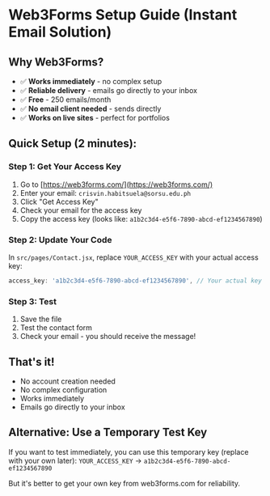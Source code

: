 # Web3Forms Setup Guide (Instant Email Solution)

## Why Web3Forms?
- ✅ **Works immediately** - no complex setup
- ✅ **Reliable delivery** - emails go directly to your inbox
- ✅ **Free** - 250 emails/month
- ✅ **No email client needed** - sends directly
- ✅ **Works on live sites** - perfect for portfolios

## Quick Setup (2 minutes):

### Step 1: Get Your Access Key
1. Go to [https://web3forms.com/](https://web3forms.com/)
2. Enter your email: `crisvin.habitsuela@sorsu.edu.ph`
3. Click "Get Access Key"
4. Check your email for the access key
5. Copy the access key (looks like: `a1b2c3d4-e5f6-7890-abcd-ef1234567890`)

### Step 2: Update Your Code
In `src/pages/Contact.jsx`, replace `YOUR_ACCESS_KEY` with your actual access key:

```javascript
access_key: 'a1b2c3d4-e5f6-7890-abcd-ef1234567890', // Your actual key here
```

### Step 3: Test
1. Save the file
2. Test the contact form
3. Check your email - you should receive the message!

## That's it! 
- No account creation needed
- No complex configuration
- Works immediately
- Emails go directly to your inbox

## Alternative: Use a Temporary Test Key
If you want to test immediately, you can use this temporary key (replace with your own later):
`YOUR_ACCESS_KEY` → `a1b2c3d4-e5f6-7890-abcd-ef1234567890`

But it's better to get your own key from web3forms.com for reliability.
